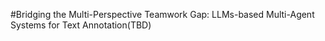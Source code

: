 #Bridging the Multi-Perspective Teamwork Gap: LLMs-based Multi-Agent Systems for Text Annotation(TBD)
